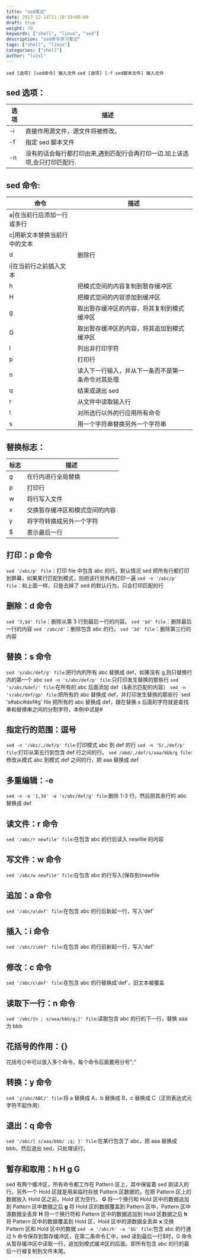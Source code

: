 ```yaml
---
title: "sed笔记"
date: 2017-12-14T11:18:15+08:00
draft: true
weight: 70
keywords: ["shell", "linux", "sed"]
description: "sed命令学习笔记"
tags: ["shell", "linux"]
categories: ["shell"]
author: "lxzxl"
---
```


`sed [选项] [sed命令] 输入文件`
`sed [选项] [-f sed脚本文件] 输入文件`

## sed 选项：

| 选项 | 描述                                                                       |
| ---- | -------------------------------------------------------------------------- |
| -i   | 直接作用源文件，源文件将被修改。                                           |
| -f   | 指定 sed 脚本文件                                                          |
| -n   | 没有的话会每行都打印出来,遇到匹配行会再打印一边.加上该选项,会只打印匹配行. |

## sed 命令:

| 命令                          | 描述                                               |
| ----------------------------- | -------------------------------------------------- |
| a\|在当前行后添加一行或多行   |
| c\|用新文本替换当前行中的文本 |
| d                             | 删除行                                             |
| i\|在当前行之前插入文本       |
| h                             | 把模式空间的内容复制到暂存缓冲区                   |
| H                             | 把模式空间的内容添加到缓冲区                       |
| g                             | 取出暂存缓冲区的内容，将其复制到模式缓冲区         |
| G                             | 取出暂存缓冲区的内容，将其追加到模式缓冲区         |
| l                             | 列出非打印字符                                     |
| p                             | 打印行                                             |
| n                             | 读入下一行输入，并从下一条而不是第一条命令对其处理 |
| q                             | 结束或退出 sed                                     |
| r                             | 从文件中读取输入行                                 |
| !                             | 对所选行以外的行应用所有命令                       |
| s                             | 用一个字符串替换另外一个字符串                     |

## 替换标志：

| 标志 | 描述                           |
| ---- | ------------------------------ |
| g    | 在行内进行全局替换             |
| p    | 打印行                         |
| w    | 将行写入文件                   |
| x    | 交换暂存缓冲区和模式空间的内容 |
| y    | 将字符转换成另外一个字符       |
| $    | 表示最后一行                   |

## 打印：p 命令

`sed '/abc/p' file`：打印 file 中包含 abc 的行。默认情况 sed 把所有行都打印到屏幕，如果某行匹配到模式，则把该行另外再打印一遍
`sed -n '/abc/p' file`：和上面一样，只是去掉了 sed 的默认行为，只会打印匹配的行

## 删除：d 命令

`sed '3,$d' file`：删除从第 3 行到最后一行的内容。
`sed '$d' file`：删除最后一行的内容
`sed '/abc/d'`：删除包含 abc 的行。
`sed '3d' file`：删除第三行的内容

## 替换：s 命令

`sed 's/abc/def/g' file`:把行内的所有 abc 替换成 def，如果没有 g,则只替换行内的第一个 abc
`sed -n 's/abc/def/p' file`:只打印发生替换的那些行
`sed 's/abc/&def/' file`:在所有的 abc 后面添加 def（&表示匹配的内容）
`sed -n 's/abc/def/gp' file`:把所有的 abc 替换成 def，并打印发生替换的那些行
`sed 's#abc#def#g' file 把所有的 abc 替换成 def，跟在替换 s 后面的字符就是查找串和替换串之间的分割字符，本例中试是#

## 指定行的范围：逗号

`sed -n '/abc/,/def/p' file`:打印模式 abc 到 def 的行
`sed -n '5/,/def/p' file`:打印从第五行到包含 def 行之间的行。
`sed /abd/,/def/s/aaa/bbb/g file`:修改从模式 abc 到模式 def 之间的行，把 aaa 替换成 def

## 多重编辑：-e

`sed -n -e '1,3d' -e 's/abc/def/g' file`:删除 1-3 行，然后把其余行的 abc 替换成 def

## 读文件：r 命令

`sed '/abc/r newfile' file`:在包含 abc 的行后读入 newfile 的内容

## 写文件：w 命令

`sed '/abc/w newfile' file`:在包含 abc 的行写入(保存到)newfile

## 追加：a 命令

`sed '/abc/a\def' file`:在包含 abc 的行后新起一行，写入'def'

## 插入：i 命令

`sed '/abc/i\def' file`:在包含 abc 的行前新起一行，写入'def'

## 修改：c 命令

`sed '/abc/c\def' file`:在包含 abc 的行替换成'def'，旧文本被覆盖

## 读取下一行：n 命令

`sed '/abc/{n ; s/aaa/bbb/g;}' file`:读取包含 abc 的行的下一行，替换 aaa 为 bbb

## 花括号的作用：{}

花括号{}中可以放入多个命令，每个命令后面要用分号";"

## 转换：y 命令

`sed 'y/abc/ABC/' file`:将 a 替换成 A，b 替换成 B，c 替换成 C（正则表达式元字符不起作用）

## 退出：q 命令

`sed '/abc/{ s/aaa/bbb/ ;q; }' file`:在某行包含了 abc，把 aaa 替换成 bbb，然后退出 sed，只处理该行。

## 暂存和取用：h H g G

sed 有两个缓冲区，所有命令都工作在 Pattern 区上，其中保留着 sed 刚读入的行。另外一个 Hold 区就是用来临时存放 Pattern 区数据的。在把 Pattern 区上的数据放入 Hold 区之前，Hold 区为空行。
**G** 将一个换行和 Hold 区中的数据追加到 Pattern 区中数据之后
**g** 将 Hold 区的数据覆盖到 Pattern 区中，Pattern 区中源数据全丢弃
**H** 将一个换行符和 Pattern 区中的数据追加到 Hold 区数据之后
**h** 将 Pattern 区中的数据覆盖到 Hold 区，Hold 区中的源数据全丢弃
**x** 交换 Pattern 区和 Hold 区中的数据
`sed -e '/abc/h' -e '$G' file`:包含 abc 的行通过 h 命令保存到暂存缓冲区，在第二条命令汇中，sed 读到最后一行$时，G 命令从暂存缓冲区中读取一行，追加到模式缓冲区的后面。即所有包含 abc 的行的最后一行被复制到文件末尾。
